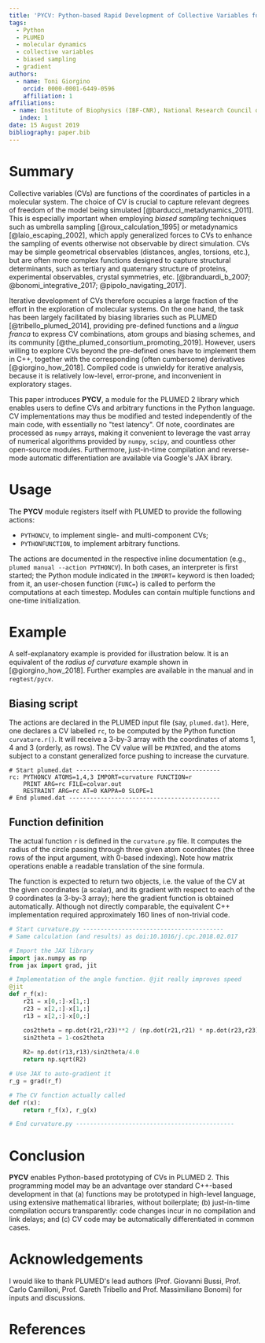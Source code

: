 ```yaml
---
title: 'PYCV: Python-based Rapid Development of Collective Variables for PLUMED 2'
tags:
  - Python
  - PLUMED
  - molecular dynamics
  - collective variables
  - biased sampling
  - gradient
authors:
  - name: Toni Giorgino
    orcid: 0000-0001-6449-0596
    affiliation: 1
affiliations:
 - name: Institute of Biophysics (IBF-CNR), National Research Council of Italy
   index: 1
date: 15 August 2019
bibliography: paper.bib
---
```


# Summary

Collective variables (CVs) are functions of the coordinates of
particles in a molecular system. The choice of CV is
crucial to capture relevant degrees of freedom of the model being
simulated [@barducci_metadynamics_2011]. This is especially important
when employing *biased sampling* techniques such as umbrella sampling
[@roux_calculation_1995] or metadynamics [@laio_escaping_2002], which
apply generalized forces to CVs to enhance the sampling of events
otherwise not observable by direct simulation.   CVs may be
simple geometrical observables (distances, angles, torsions, etc.),
but are often more complex functions designed to capture structural
determinants, such as tertiary and quaternary structure of proteins,
experimental observables, crystal symmetries, etc. [@branduardi_b_2007;
@bonomi_integrative_2017; @pipolo_navigating_2017].

Iterative development of CVs therefore occupies a large fraction of
the effort in the exploration of molecular systems. On the one hand,
the task has been largely facilitated by biasing libraries such as
PLUMED [@tribello_plumed_2014], providing pre-defined functions and a
*lingua franca* to express CV combinations, atom groups and biasing
schemes, and its community [@the_plumed_consortium_promoting_2019].
However, users willing to explore CVs beyond the pre-defined
ones have to implement them in C++, together with the corresponding
(often cumbersome) derivatives [@giorgino_how_2018]. Compiled code is
unwieldy for iterative analysis, because it is relatively low-level,
error-prone, and inconvenient in exploratory stages.

This paper introduces **PYCV**, a module for the PLUMED 2 library
which enables users to define CVs and arbitrary functions in the
Python language.  CV implementations may thus be modified and tested
independently of the main code, with essentially no "test latency".
Of note, coordinates are processed as `numpy` arrays, making it
convenient to leverage the vast array of numerical algorithms provided
by `numpy`, `scipy`, and countless other open-source modules. Furthermore,
just-in-time compilation and reverse-mode automatic differentiation
are available via Google's JAX library.


# Usage

The **PYCV** module registers itself with PLUMED to provide the
following actions:

 * `PYTHONCV`, to implement single- and multi-component CVs;
 * `PYTHONFUNCTION`, to implement arbitrary functions.

The actions are documented in the respective inline documentation
(e.g., `plumed manual --action PYTHONCV`).  In both
cases, an interpreter is first started; the Python module indicated in
the `IMPORT=` keyword is then loaded; from it, an user-chosen
function (`FUNC=`) is called to perform the computations at each
timestep. Modules can contain multiple functions and 
one-time initialization.



# Example

A self-explanatory example is provided for illustration below. It is
an equivalent of the *radius of curvature* example shown in
[@giorgino_how_2018]. Further examples are available in the manual and
in `regtest/pycv`.


## Biasing script

The actions are declared in the PLUMED input file (say,
`plumed.dat`). Here, one declares a CV labelled `rc`, to be computed by
the Python function `curvature.r()`. It will receive a 3-by-3 array
with the coordinates of atoms 1, 4 and 3 (orderly, as rows).  The CV
value will be `PRINT`ed, and the atoms subject to a constant generalized
force pushing to increase the curvature.

```
# Start plumed.dat -----------------------------------------
rc: PYTHONCV ATOMS=1,4,3 IMPORT=curvature FUNCTION=r
    PRINT ARG=rc FILE=colvar.out
    RESTRAINT ARG=rc AT=0 KAPPA=0 SLOPE=1
# End plumed.dat -------------------------------------------
```


## Function definition

The actual function `r` is defined in the `curvature.py` file. It
computes the radius of the circle passing through three given atom
coordinates (the three rows of the input argument, with 0-based
indexing). Note how matrix operations enable a readable translation of
the sine formula.

The function is expected to return two objects, i.e. the value of the
CV at the given coordinates (a scalar), and its gradient with respect
to each of the 9 coordinates (a 3-by-3 array); here the gradient
function is obtained automatically. Although not directly comparable,
the equivalent C++ implementation required approximately 160 lines of
non-trivial code.


```py
# Start curvature.py ----------------------------------------
# Same calculation (and results) as doi:10.1016/j.cpc.2018.02.017

# Import the JAX library
import jax.numpy as np
from jax import grad, jit

# Implementation of the angle function. @jit really improves speed
@jit
def r_f(x):
    r21 = x[0,:]-x[1,:]
    r23 = x[2,:]-x[1,:]
    r13 = x[2,:]-x[0,:]

    cos2theta = np.dot(r21,r23)**2 / (np.dot(r21,r21) * np.dot(r23,r23))
    sin2theta = 1-cos2theta
    
    R2= np.dot(r13,r13)/sin2theta/4.0
    return np.sqrt(R2)

# Use JAX to auto-gradient it
r_g = grad(r_f)

# The CV function actually called
def r(x):
    return r_f(x), r_g(x)

# End curvature.py ---------------------------------------------
```



# Conclusion

**PYCV** enables Python-based prototyping of CVs in PLUMED 2. This
programming model may be an advantage over standard C++-based development in that
(a) functions may be prototyped in high-level language, using extensive
mathematical libraries, without boilerplate; (b) just-in-time
compilation occurs transparently: code changes incur in no compilation
and link delays; and (c) CV code may be automatically differentiated in
common cases.




# Acknowledgements

I would like to thank PLUMED's lead authors (Prof. Giovanni Bussi,
Prof. Carlo Camilloni, Prof. Gareth Tribello and Prof. Massimiliano
Bonomi) for inputs and discussions.

# References